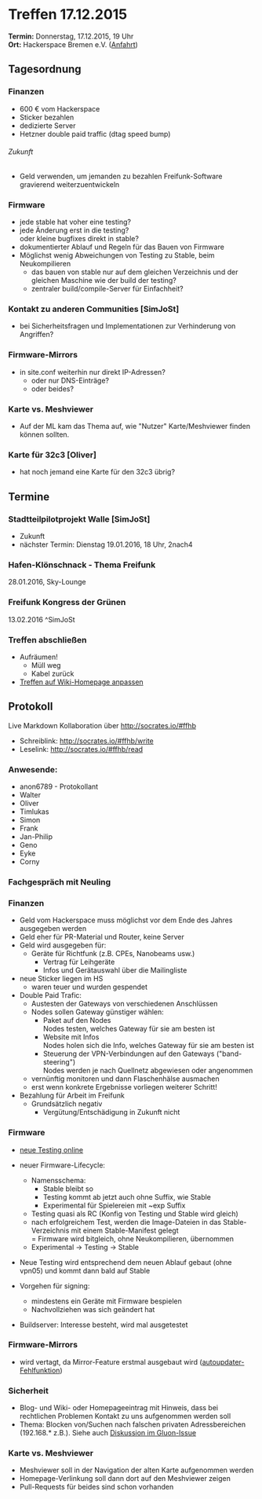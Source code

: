 # Treffen 17.12.2015
**Termin:** Donnerstag, 17.12.2015, 19 Uhr  
**Ort:** Hackerspace Bremen e.V. ([Anfahrt](https://www.hackerspace-bremen.de/anfahrt/))

## Tagesordnung
### Finanzen
* 600 € vom Hackerspace
* Sticker bezahlen
* dedizierte Server
* Hetzner double paid traffic (dtag speed bump)

###### Zukunft
* Geld verwenden, um jemanden zu bezahlen Freifunk-Software gravierend weiterzuentwickeln

### Firmware
* jede stable hat voher eine testing?
* jede Änderung erst in die testing?  
  oder kleine bugfixes direkt in stable?
* dokumentierter Ablauf und Regeln für das Bauen von Firmware
* Möglichst wenig Abweichungen von Testing zu Stable, beim Neukompilieren
  * das bauen von stable nur auf dem gleichen Verzeichnis und der gleichen Maschine wie der build der testing?
  * zentraler build/compile-Server für Einfachheit?

### Kontakt zu anderen Communities [SimJoSt]
* bei Sicherheitsfragen und Implementationen zur Verhinderung von Angriffen?

### Firmware-Mirrors
* in site.conf weiterhin nur direkt IP-Adressen?
  * oder nur DNS-Einträge?
  * oder beides?

### Karte vs. Meshviewer
* Auf der ML kam das Thema auf, wie "Nutzer" Karte/Meshviewer finden können sollten.

### Karte für 32c3 [Oliver]
* hat noch jemand eine Karte für den 32c3 übrig?


## Termine
### Stadtteilpilotprojekt Walle [SimJoSt]
* Zukunft
* nächster Termin: Dienstag 19.01.2016, 18 Uhr, 2nach4

### Hafen-Klönschnack - Thema Freifunk
28.01.2016, Sky-Lounge

### Freifunk Kongress der Grünen
13.02.2016 ^SimJoSt


### Treffen abschließen
* Aufräumen!
  * Müll weg
  * Kabel zurück
* [Treffen auf Wiki-Homepage anpassen](Home)


## Protokoll
Live Markdown Kollaboration über http://socrates.io/#ffhb
* Schreiblink: http://socrates.io/#ffhb/write
* Leselink: http://socrates.io/#ffhb/read

### Anwesende:
* anon6789 - Protokollant
* Walter
* Oliver
* Timlukas
* Simon
* Frank
* Jan-Philip
* Geno
* Eyke
* Corny

### Fachgespräch mit Neuling

### Finanzen
* Geld vom Hackerspace muss möglichst vor dem Ende des Jahres ausgegeben werden
* Geld eher für PR-Material und Router, keine Server
* Geld wird ausgegeben für:
	* Geräte für Richtfunk (z.B. CPEs, Nanobeams usw.)
      * Vertrag für Leihgeräte
      * Infos und Gerätauswahl über die Mailingliste
* neue Sticker liegen im HS
	* waren teuer und wurden gespendet
* Double Paid Trafic:
	* Austesten der Gateways von verschiedenen Anschlüssen
    * Nodes sollen Gateway günstiger wählen:
        * Paket auf den Nodes  
          Nodes testen, welches Gateway für sie am besten ist
        * Website mit Infos  
          Nodes holen sich die Info, welches Gateway für sie am besten ist
        * Steuerung der VPN-Verbindungen auf den Gateways ("band-steering")  
          Nodes werden je nach Quellnetz abgewiesen oder angenommen
    * vernünftig monitoren und dann Flaschenhälse ausmachen
    * erst wenn konkrete Ergebnisse vorliegen weiterer Schritt!
* Bezahlung für Arbeit im Freifunk
	* Grundsätzlich negativ
        * Vergütung/Entschädigung in Zukunft nicht

### Firmware
* [neue Testing online](http://wiki.bremen.freifunk.net/Firmware/Changelog#freifunk-bremen-versionen_2015-1-2-bremen3-testing)
* neuer Firmware-Lifecycle:
    * Namensschema:
        * Stable bleibt so
        * Testing kommt ab jetzt auch ohne Suffix, wie Stable
        * Experimental für Spielereien mit ~exp Suffix
    * Testing quasi als RC (Konfig von Testing und Stable wird gleich)
    * nach erfolgreichem Test, werden die Image-Dateien in das Stable-Verzeichnis mit einem Stable-Manifest gelegt  
    = Firmware wird bitgleich, ohne Neukompilieren, übernommen
    * Experimental -> Testing -> Stable
* Neue Testing wird entsprechend dem neuen Ablauf gebaut (ohne vpn05) und kommt dann bald auf Stable

* Vorgehen für signing:
	* mindestens ein Geräte mit Firmware bespielen
  * Nachvollziehen was sich geändert hat
* Buildserver: Interesse besteht, wird mal ausgetestet

### Firmware-Mirrors
* wird vertagt, da Mirror-Feature erstmal ausgebaut wird ([autoupdater-Fehlfunktion](https://github.com/freifunk-gluon/gluon/issues/582))

### Sicherheit
* Blog- und Wiki- oder Homepageeintrag mit Hinweis, dass bei rechtlichen Problemen Kontakt zu uns aufgenommen werden soll
* Thema: Blocken von/Suchen nach falschen privaten Adressbereichen (192.168.* z.B.). Siehe auch [Diskussion im Gluon-Issue](https://github.com/freifunk-gluon/gluon/issues/541)

### Karte vs. Meshviewer
* Meshviewer soll in der Navigation der alten Karte aufgenommen werden
* Homepage-Verlinkung soll dann dort auf den Meshviewer zeigen
* Pull-Requests für beides sind schon vorhanden